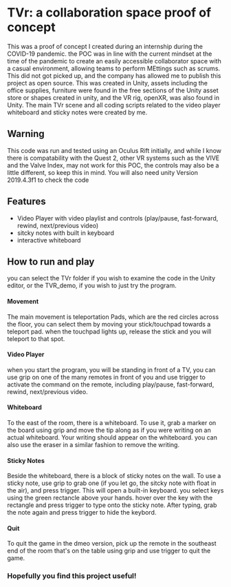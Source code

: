 # TVr: a collaboration space proof of concept
This was a proof of concept I created during an internship during the COVID-19 pandemic. the POC was in line with the current mindset at the time of the pandemic to create an easily accessible collaborator space with a casual environment, allowing teams to perform MEttings such as scrums. This did not got picked up, and the company has allowed me to publish this project as open source. This was created in Unity, assets including the office supplies, furniture were found in the free sections of the Unity asset store or shapes created in unity, and the VR rig, openXR, was also found in Unity. The main TVr scene and all coding scripts related to the video player whiteboard and sticky notes were created by me.

## Warning
This code was run and tested using an Oculus Rift initially, and while I know there is compatability with the Quest 2, other VR systems such as the VIVE and the Valve Index, may not work for this POC, the controls may also be a little different, so keep this in mind. You will also need unity Version 2019.4.3f1 to check the code

## Features
- Video Player with video playlist and controls (play/pause, fast-forward, rewind, next/previous video)
- sitcky notes with built in keyboard
- interactive whiteboard

## How to run and play
you can select the TVr folder if you wish to examine the code in the Unity editor, or the TVR_demo, if you wish to just try the program. 

#### Movement
The main movement is teleportation Pads, which are the red circles across the floor, you can select them by moving your stick/touchpad towards a teleport pad. when the touchpad lights up, release the stick and you will teleport to that spot.

#### Video Player
when you start the program, you will be standing in front of a TV, you can use grip on  one of the many remotes in front of you and use trigger to activate the command on the remote, including play/pause, fast-forward, rewind, next/previous video.

#### Whiteboard
To the east of the room, there is a whiteboard. To use it, grab a marker on the board using grip and move the tip along as if you were writing on an actual whiteboard. Your writing should appear on the whiteboard. you can also use the eraser in a similar fashion to remove the writing.

#### Sticky Notes
Beside the whiteboard, there is a block of sticky notes on the wall. To use a sticky note, use grip to grab one (if you let go, the sitcky note with float in the air), and press trigger. This will open a built-in keyboard. you select keys using the green rectancle above your hands. hover over the key with the rectangle and press trigger to type onto the sticky note. After typing, grab the note again and press trigger to hide the keybord.
 
#### Quit
To quit the game in the dmeo version, pick up the remote in the southeast end of the room that's on the table using grip and use trigger to quit the game.

### Hopefully you find this project useful!
